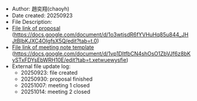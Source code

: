 - Author: 趙奕翔(chaoyh)
- Date created: 20250923
- File Description: 
- [File link of proposal](url) (https://docs.google.com/document/d/1o3wtjsdR6fYVHuHq85u844_JHJtBIbKJXC4OIgfsX5Q/edit?tab=t.0)
- [File link of meeting note template](url) (https://docs.google.com/document/d/1vp1DItfbCN4shOsO1ZbVJf6z8bKySTxFDYsEbWRH10E/edit?tab=t.xetwuewysfie)
- External file update log:
    - 20250923: file created
    - 20250930: proposal finished
    - 20251007: meeting 1 closed
    - 20251014: meeting 2 closed
